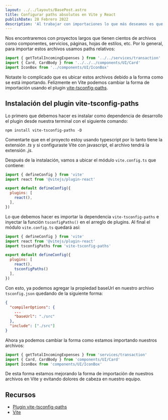 ```yaml
---
layout: ../../layouts/BasePost.astro
title: Configurar paths absolutos en Vite y React
publishDate: 28 Febrero 2022
description: 'Al trabajar con importaciones lo que más deseamos es que estos sean fáciles de leer y ubicar. Tenemos una configuración llamada baseUrl que nos ayuda con esa tarea. Sin embargo, cuando trabajamos en Vite, debemos realizar algunas configuraciones adicionales.'
---
```

Nos encontraremos con proyectos largos que tienen cientos de archivos como componentes, servicios, páginas, hojas de estilos, etc. Por lo general, para importar estos archivos usamos paths relativos:

```javascript
import { getTotalIncomingExpenses } from '../../services/transaction'
import { Card, CardBody } from '../../../components/UI/Card'
import IconBox from '../components/UI/IconBox'
```

Notaste lo complicado que es ubicar estos archivos debido a la forma como se está importando. Felizmente en Vite podemos cambiar la forma de importación usando el plugin [vite-tsconfig-paths](https://github.com/aleclarson/vite-tsconfig-paths). 

## Instalación del plugin vite-tsconfig-paths

Lo primero que debemos hacer es instalar como dependencia de desarrollo el plugin desde nuestra terminal con el siguiente comando:
```
npm install vite-tsconfig-paths -D
``` 
Comentarte que en el proyecto estoy usando typescript por lo tanto tiene la extensión *.ts* y si configuraste Vite con javascript, el archivo tendrá la extensión *.js*. 

Después de la instalación, vamos a ubicar el módulo `vite.config.ts` que contiene:

```javascript
import { defineConfig } from 'vite'
import react from '@vitejs/plugin-react'

export default defineConfig({
  plugins: [
    react(),
  ],
})
```

Lo que debemos hacer es importar la dependencia `vite-tsconfig-paths` e inyectar la función `tsconfigPaths()` en el arreglo de plugins. Al final el módulo `vite.config.ts` quedará así:

```javascript
import { defineConfig } from 'vite'
import react from '@vitejs/plugin-react'
import tsconfigPaths from 'vite-tsconfig-paths'

export default defineConfig({
  plugins: [
    react(),
    tsconfigPaths()
  ],
})
```

Con esto, ya podemos agregar la propiedad baseUrl en nuestro archivo `tsconfig.json` quedando de la siguiente forma:

```json
{
  "compilerOptions": {
    ...
    "baseUrl": "./src"
  },
  "include": ["./src"]
}
```

Ahora ya podemos cambiar la forma como estamos importando nuestros archivos:

```javascript
import { getTotalIncomingExpenses } from 'services/transaction'
import { Card, CardBody } from 'components/UI/Card'
import IconBox from 'components/UI/IconBox'
```

De esta forma estamos mejorando la forma de importación de nuestros archivos en Vite y evitando dolores de cabeza en nuestro equipo.

## Recursos

* [Plugin vite-tsconfig-paths](https://github.com/aleclarson/vite-tsconfig-paths)
* [Vite](https://vitejs.dev/guide/#scaffolding-your-first-vite-project)